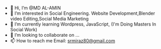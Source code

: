 - 👋 Hi, I’m @MD AL-AMIN
- 👀 I’m interested in Social Engineering. Website Development,Blender video Editing,Social Media Marketing
- 🌱 I’m currently learning Wordpress, JavaScript, (I'm Doing Masters In Social Work)
- 💞️ I’m looking to collaborate on ...
- 📫 How to reach me Email: srmiraz80@gmail.com

<!---
sr-miraz/sr-miraz is a ✨ special ✨ repository because its `README.md` (this file) appears on your GitHub profile.
You can click the Preview link to take a look at your changes.
--->
